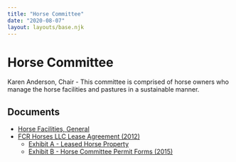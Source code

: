 ```yaml
---
title: "Horse Committee"
date: "2020-08-07"
layout: layouts/base.njk
---
```


# Horse Committee

Karen Anderson, Chair - This committee is comprised of horse owners who manage the horse facilities and pastures in a sustainable manner.

## Documents

- [Horse Facilities, General](/uploads/2016/03/Horse-Facilities.pdf)
- [FCR Horses LLC Lease Agreement (2012)](/uploads/2016/03/FCR-Horses-LLC-Lease-Agreement-2012.pdf)
    - [Exhibit A - Leased Horse Property](/uploads/2022/02/Exhibit-A-Leased-Horse-Property.pdf)
    - [Exhibit B - Horse Committee Permit Forms (2015)](/uploads/2022/02/FCRHLLC-Permit-Forms-2015.pdf)
